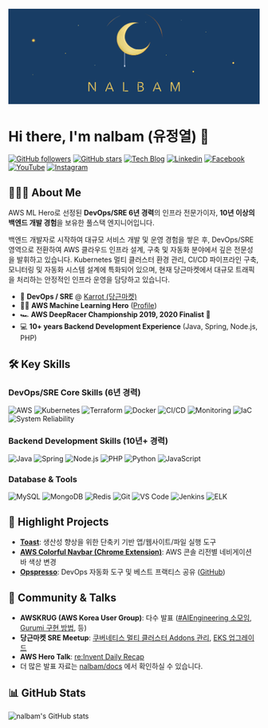 <div>

![nalbam's cover](static/nalbam-cover-v2.png)

</div>

# Hi there, I'm nalbam (유정열) 👋

[![GitHub followers](https://img.shields.io/github/followers/nalbam?label=Follow&style=social)](https://github.com/nalbam)
[![GitHub stars](https://img.shields.io/github/stars/nalbam?label=Stars&style=social)](https://github.com/nalbam?tab=repositories)
[![Tech Blog](http://img.shields.io/badge/-Tech%20blog-black?style=flat-square&logo=github&link=https://nalbam.github.io/)](https://nalbam.github.io/)
[![Linkedin](https://img.shields.io/badge/-LinkedIn-blue?style=flat-square&logo=Linkedin&logoColor=white&link=https://www.linkedin.com/in/nalbam/)](https://www.linkedin.com/in/nalbam/)
[![Facebook](https://img.shields.io/badge/facebook-1877f2?style=flat-square&logo=facebook&logoColor=white&link=https://www.facebook.com/nalbam)](https://www.facebook.com/nalbam)
[![YouTube](https://img.shields.io/badge/Youtube-ff0000?style=flat-square&logo=youtube&link=https://www.youtube.com/channel/UCxTJB34A6V8WIsYogeGQhYg)](https://www.youtube.com/user/nalbam)
[![Instagram](https://img.shields.io/badge/-Instagram-dd2a7b?style=flat-square&logo=instagram&logoColor=white&link=https://www.instagram.com/nalbam/)](https://www.instagram.com/nalbam/)

## 🧑🏻‍💻 About Me

AWS ML Hero로 선정된 **DevOps/SRE 6년 경력**의 인프라 전문가이자, **10년 이상의 백엔드 개발 경험**을 보유한 풀스택 엔지니어입니다.

백엔드 개발자로 시작하여 대규모 서비스 개발 및 운영 경험을 쌓은 후, DevOps/SRE 영역으로 전환하여 AWS 클라우드 인프라 설계, 구축 및 자동화 분야에서 깊은 전문성을 발휘하고 있습니다. Kubernetes 멀티 클러스터 환경 관리, CI/CD 파이프라인 구축, 모니터링 및 자동화 시스템 설계에 특화되어 있으며, 현재 당근마켓에서 대규모 트래픽을 처리하는 안정적인 인프라 운영을 담당하고 있습니다.

*   🥕 **DevOps / SRE** @ [Karrot (당근마켓)](https://www.daangn.com/)
*   🦸🏻 **AWS Machine Learning Hero** ([Profile](https://aws.amazon.com/ko/developer/community/heroes/jungyoul-yu/))
*   🏎 **AWS DeepRacer Championship 2019, 2020 Finalist** 🏁
*   💻 **10+ years Backend Development Experience** (Java, Spring, Node.js, PHP)

## 🛠️ Key Skills

### DevOps/SRE Core Skills (6년 경력)
![AWS](https://img.shields.io/badge/AWS-232F3E?style=flat-square&logo=amazon-aws)
![Kubernetes](https://img.shields.io/badge/Kubernetes-326CE5?style=flat-square&logo=kubernetes)
![Terraform](https://img.shields.io/badge/Terraform-7B42BC?style=flat-square&logo=terraform)
![Docker](https://img.shields.io/badge/Docker-2496ED?style=flat-square&logo=docker)
![CI/CD](https://img.shields.io/badge/CI/CD-4A154B?style=flat-square)
![Monitoring](https://img.shields.io/badge/Monitoring-00ADD8?style=flat-square)
![IaC](https://img.shields.io/badge/IaC-326CE5?style=flat-square)
![System Reliability](https://img.shields.io/badge/System_Reliability-FF6C37?style=flat-square)

### Backend Development Skills (10년+ 경력)
![Java](https://img.shields.io/badge/Java-007396?style=flat-square&logo=java)
![Spring](https://img.shields.io/badge/Spring-6DB33F?style=flat-square&logo=spring)
![Node.js](https://img.shields.io/badge/-Node.js-339933?style=flat&logo=node.js&logoColor=white)
![PHP](https://img.shields.io/badge/PHP-777BB4?style=flat-square&logo=php)
![Python](https://img.shields.io/badge/-Python-3776AB?style=flat&logo=python&logoColor=white)
![JavaScript](https://img.shields.io/badge/-JavaScript-F7DF1E?style=flat&logo=javascript&logoColor=black)

### Database & Tools
![MySQL](https://img.shields.io/badge/MySQL-4479A1?style=flat-square&logo=mysql)
![MongoDB](https://img.shields.io/badge/MongoDB-47A248?style=flat-square&logo=mongodb)
![Redis](https://img.shields.io/badge/Redis-DC382D?style=flat-square&logo=redis)
![Git](https://img.shields.io/badge/-Git-F05032?style=flat&logo=git&logoColor=white)
![VS Code](https://img.shields.io/badge/-VS%20Code-007ACC?style=flat&logo=visual-studio-code&logoColor=white)
![Jenkins](https://img.shields.io/badge/Jenkins-D24939?style=flat-square&logo=jenkins)
![ELK](https://img.shields.io/badge/ELK_Stack-005571?style=flat-square&logo=elastic)

## 🚀 Highlight Projects

*   **[Toast](https://toastapp.io/)**: 생산성 향상을 위한 단축키 기반 앱/웹사이트/파일 실행 도구
*   **[AWS Colorful Navbar (Chrome Extension)](https://chromewebstore.google.com/detail/aws-colorful-navbar/kgifmgnlchjjippdpkblbdlfidcpceme)**: AWS 콘솔 리전별 네비게이션 바 색상 변경
*   **[Opspresso](https://opspresso.com)**: DevOps 자동화 도구 및 베스트 프랙티스 공유 ([GitHub](https://github.com/opspresso))

## 🎤 Community & Talks

*   **AWSKRUG (AWS Korea User Group)**: 다수 발표 ([#AIEngineering 소모임](https://www.meetup.com/awskrug/events/306528634/), [Gurumi 구현 방법](https://www.meetup.com/awskrug/events/303205066/), 등)
*   **당근마켓 SRE Meetup**: [쿠버네티스 멀티 클러스터 Addons 관리](https://youtu.be/tqyj1klizCU), [EKS 업그레이드](https://youtu.be/4Q8It_UvIws)
*   **AWS Hero Talk**: [re:Invent Daily Recap](https://youtu.be/Swz72QftVcU)
*   더 많은 발표 자료는 [nalbam/docs](https://github.com/nalbam/docs) 에서 확인하실 수 있습니다.

## 📊 GitHub Stats

![nalbam's GitHub stats](https://github-readme-stats.vercel.app/api?username=nalbam&show_icons=true&theme=radical)
